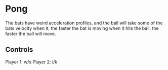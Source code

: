# Pong
The bats have weird acceleration profiles, and the ball will take some of the bats velocity when it,
the faster the bat is moving when it hits the ball, the faster the ball will move.

## Controls
Player 1: w/s
Player 2: i/k
